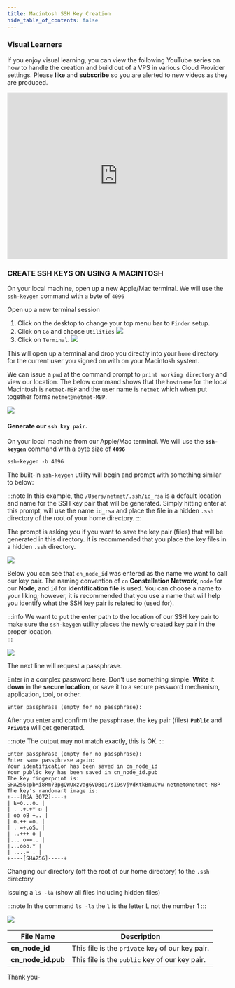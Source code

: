 ```yaml
---
title: Macintosh SSH Key Creation
hide_table_of_contents: false
---
```


<head>
  <title>SSH Key Creation for Mac</title>
  <meta
    name="description"
    content="An understanding on how to create SSH Keys for your VPS from MaxOS"
  />
</head>

### Visual Learners

If you enjoy visual learning, you can view the following YouTube series on how to handle the creation and build out of a VPS in
various Cloud Provider settings.   Please **like** and **subscribe** so you are alerted to new videos as they are produced.

<iframe width="100%" height="380" src="https://www.youtube.com/embed/LMxmJ7h0RQw" title="YouTube video player" frameborder="0" allow="accelerometer; autoplay; clipboard-write; encrypted-media; gyroscope; picture-in-picture" allowfullscreen></iframe>

### CREATE SSH KEYS ON USING A MACINTOSH

On your local machine, open up a new Apple/Mac terminal. We will use the `ssh-keygen` command with a byte of `4096`

Open up a new terminal session
1. Click on the desktop to change your top menu bar to `Finder` setup.
2. Click on `Go` and choose `Utilities`
![](/img/validator_nodes/nodes-mac-utilities.png)
3. Click on `Terminal`.
![](/img/validator_nodes/nodes-mac-terminal.png)

This will open up a terminal and drop you directly into your `home` directory for the current user you signed on with on your Macintosh system.

We can issue a `pwd` at the command prompt to `print working directory` and view our location. The below command shows that the `hostname` for the local Macintosh is `netmet-MBP` and the user name is `netmet` which when put together forms `netmet@netmet-MBP`.

![](/img/validator_nodes/node-pwd-cmd.png)

#### Generate our `ssh key pair`.

On your local machine from our Apple/Mac terminal. We will use the **`ssh-keygen`** command with a byte size of **`4096`**

```
ssh-keygen -b 4096
```

The built-in `ssh-keygen` utility will begin and prompt with something similar to below: 

:::note
In this example, the `/Users/netmet/.ssh/id_rsa` is a default location and name for the SSH key pair that will be generated. Simply hitting enter at this prompt, will use the name `id_rsa` and place the file in a hidden `.ssh` directory of the root of your home directory.
:::

The prompt is asking you if you want to save the key pair (files) that will be generated in this directory. It is recommended that you place the key files in a hidden `.ssh` directory. 


![](/img/validator_nodes/node-mac-sshkey1.png)

Below you can see that `cn_node_id` was entered as the name we want to call our key pair. The naming convention of `cn` **Constellation Network**, `node` for our **Node**, and `id` for **identification file** is used.  You can choose a name to your liking; however, it is recommended that you use a name that will help you identify what the SSH key pair is related to (used for).

:::info
We want to put the enter path to the location of our SSH key pair to make sure the `ssh-keygen` utility places the newly created key pair in the proper location.   
:::

![](/img/validator_nodes/node-mac-sshkey2.png)

The next line will request a passphrase. 

Enter in a complex password here. Don't use something simple. **Write it down** in the **secure location**, or save it to a secure password
mechanism, application, tool, or other.

```
Enter passphrase (empty for no passphrase):
```

After you enter and confirm the passphrase, the key pair (files) **`Public`** and **`Private`** will get generated. 

:::note
The output may not match exactly, this is OK.
:::

```
Enter passphrase (empty for no passphrase):
Enter same passphrase again:
Your identification has been saved in cn_node_id
Your public key has been saved in cn_node_id.pub
The key fingerprint is:
SHA256:pbMi8Rm73pgQWUxzVag6VDBqi/sI9sVjVdKtkBmuCVw netmet@netmet-MBP
The key's randomart image is:
+---[RSA 3072]----+
| E=o...o. |
| . .+.+* o |
| oo oB +.. |
| o.++ =o. |
| . =+.oS. |
| ..+++ o |
|... o==.. |
|...ooo.* |
| ....= . |
+----[SHA256]-----+
```

Changing our directory (off the root of our home directory) to the `.ssh` directory

Issuing a `ls -la` (show all files including hidden files)

:::note
In the command `ls -la` the `l` is the letter L not the number 1
:::

![](/img/validator_nodes/node-mac-sshkey3.png)

| File Name | Description |
| --- | --- |
| **cn_node_id** | This file is the `private` key of our key pair. |
**cn_node_id.pub** | This file is the `public` key of our key pair. |

Thank you-
